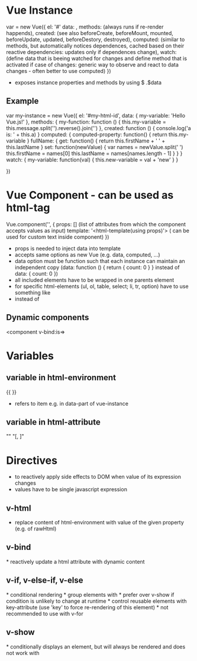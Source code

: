 # Vue Instance
var <instance name> = new Vue({
    el: '#<html-id>'
    data: <data>,
    methods: <methods> (always runs if re-render happends),
    created: <method to run after an instance is created> (see also beforeCreate, beforeMount, mounted, beforeUpdate, updated, beforeDestory, destroyed),
    computed: <computedProperty out of method> (similar to methods, but automatically notices dependences, cached based on their reactive dependencies: updates only if dependences change),
    watch: <watchedProperty> (define data that is beeing watched for changes and define method that is activated if case of changes: generic way to observe and react to data changes - often better to use computed)
})

* exposes instance properties and methods by using $
<instance name>.$data

## Example
var my-instance = new Vue({
  el: '#my-html-id',
  data: {
    my-variable: 'Hello Vue.js!'
  },
  methods: {
    my-function: function () {
      this.my-variable = this.message.split('').reverse().join('')
  },
  created: function () {
    console.log('a is: ' + this.a)
  }
  computed: {
    computed-property: function() {
      return this.my-variable
    }
    fullName: {
      get: function() {
        return this.firstName + ' ' + this.lastName
      }
      set: function(newValue) {
        var names = newValue.split(' ')
	this.firstName = names[0]
	this.lastName = names[names.length - 1]
      }
    }
  }
  watch: {
    my-variable: function(val) {
      this.new-variable = val + 'new'
    }
  }
  
})

# Vue Component - can be used as html-tag <component-name> 
Vue.component('<component-name>', {
			props: [<custom-attribute>] (list of attributes from which the component accepts values as input)
			template: '<html-template(using props)'> (<slot></slot> can be used for custom text inside component)
})
* props is needed to inject data into template
* accepts same options as new Vue (e.g. data, computed, ...)
* data option must be function such that each instance can maintain an independent copy
  (data: function () { return { count: 0 } } instead of data: { count: 0 })
* all included elements have to be wrapped in one parents element
* for specific html-elements (ul, ol, table, select; li, tr, option) have to use something like <li is="component-name"> instead of <component-name>

## Dynamic components
<component v-bind:is=<method to give current component>></component>


# Variables
## variable in html-environment
{{ <var-name> }}
* refers to item e.g. in data-part of vue-instance

## variable in html-attribute
"<var-name>"
"[<var1>, <var2>]"
<h1 v-if="<var-name>">


# Directives
* to reactively apply side effects to DOM when value of its expression changes
* values have to be single javascript expression

## v-html
* replace content of html-environment with value of the given property (e.g. of rawHtml)
<span v-html="rawHtml">

## v-bind
<div v-bind:id="dynamicId">
<div :id="dynamicId">
* reactively update a html attribute with dynamic content

## v-if, v-else-if, v-else
<span v-if="seen">
* conditional rendering
* group elements with <template v-if="ok"> ... </template>
* prefer over v-show if condition is unlikely to change at runtime
* control reusable elements with key-attribute (use 'key' to force re-rendering of this element)
* not recommended to use with v-for

## v-show
<span v-show="seen">
* conditionally displays an element, but will always be rendered and does not work with <template> and v-else
* prefer over v-if if you need to toggle something very often

## v-for
<li v-for="todo in todos">{{todo.message}}</li>
* render list of items base on an array
* todo is alias for array element being iterated on
* use 'in' or 'of' as delimiter
* add key attribute (or v-bind:key) if existing elements should be reordered (recommended!)
<li v-for="(item, index) in items">{{parentMessage}}-{{index}}-{item.message}}</li>
* full access to parent scope properties (here parentMessage)
* optional index argument
<li v-for="value in object">
<li v-for="(value, key) in object">
<li v-for="(value, name, index) in object">
* can also iterate through properties of an object, instead of array entries
<li v-for="n in 10">
* can be normal for-loop
* can use <template> tag to render block fo multiple elements
### Mutation methods for arrays
push, pop, shift, unshift, splice, sort, reverse
### Non-mutating methods
filter, concat, slice, ...
* always return new array - replace old with new array is efficient in Vue

## v-on
<button v-on:click="reverseMessage>
<button @click="reverseMessage>
* listen to DOM elements and run method when directive is triggered
* possible to hand over event implicitely, using function(even) and v-on:click=<functionname> or explicitely via $event v-on:click=<functionname>($event)
### Event modifiers
.stop, .prevent (prevent page refreshing after action), .capture, .self, .once, .passive
### Key Codes (I think for v-on:keyup.<modifier>) or a number
.enter, .tab, .delete, .esc, .space, .up, .down, .left, .right
.ctrl, .alt, .shift, .meta (modifiers to trigger mouse or keyboard event listeners only when key is pressed)
.left, .middle, .right (mouse)

## v-model
<input v-model="message">
to create two-way data bindings on form input, textarea, and select elements
* ignores initial value, checked or selected attributes: declare initial value in data!
### Modifiers
.lazy (syn happens after change events and not after each input event)
.number (typecast input as number)